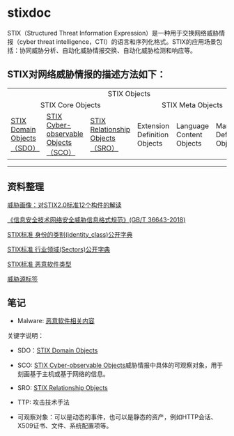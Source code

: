 # stixdoc

STIX（Structured Threat Information Expression）是一种用于交换网络威胁情报（cyber threat intelligence，CTI）的语言和序列化格式。STIX的应用场景包括：协同威胁分析、自动化威胁情报交换、自动化威胁检测和响应等。
## STIX对网络威胁情报的描述方法如下：
<table>
<tr>
    <td colspan="6" align="center">STIX Objects</td>
    <td rowspan="3">STIX Bundle Objects</td>
</tr>
<tr>
    <td colspan="3" align="center">STIX Core Objects</td>
    <td colspan="3" align="center">STIX Meta Objects</td>
</tr>
<tr>
    <td><a href="stix/sdo.md">STIX Domain Objects（SDO）</a></td>
    <td><a href="stix/sco.md">STIX Cyber-observable Objects（SCO）</a></td>
    <td><a href="stix/sro.md">STIX Relationship Objects（SRO）</a></td>
    <td>Extension Definition Objects</td>
    <td>Language Content Objects</td>
    <td>Marking Definition Objects</td>
</tr>
</table>


---

## 资料整理

[威胁画像：对STIX2.0标准12个构件的解读](https://www.secrss.com/articles/13297)

[《信息安全技术网络安全威胁信息格式规范》(GB/T 36643-2018)](http://openstd.samr.gov.cn/bzgk/gb/newGbInfo?hcno=971636AF85AD7158EA50BB428F67C803)

[STIX标准 身份的类别(identity_class)公开字典](stix/identity_class_list.md)

[STIX标准 行业领域(Sectors)公开字典](stix/Sectors_list.md)

[STIX标准 恶意软件类型](stix/Malware.md)

[威胁源标签](stix/Threat_Actor_Label.md)

## 笔记
- Malware: [恶意软件相关内容](stix/Malware.md)



关键字说明：
- SDO：[STIX Domain Objects](stix/sdo.md)
- SCO: [STIX Cyber-observable Objects](stix/sco.md)威胁情报中具体的可观察对象，用于刻画基于主机或基于网络的信息。
- SRO: [STIX Relationship Objects](stix/sro.md)
- TTP: 攻击技术手法



- 可观察对象：可以是动态的事件，也可以是静态的资产，例如HTTP会话、X509证书、文件、系统配置项等。
